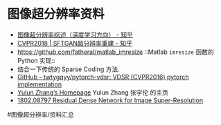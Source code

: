 # 图像超分辨率资料
* [图像超分辨率综述（深度学习方向） - 知乎](https://zhuanlan.zhihu.com/p/38181216)
* [CVPR2018 |  SFTGAN超分辨率重建 - 知乎](https://zhuanlan.zhihu.com/p/45145504)
* https://github.com/fatheral/matlab_imresize  ::Matlab `imresize` 函数的 Python 实现::
* 结合一下传统的 Sparse Coding 方法.
* [GitHub - twtygqyy/pytorch-vdsr: VDSR (CVPR2016) pytorch implementation](https://github.com/twtygqyy/pytorch-vdsr/)
* [Yulun Zhang’s Homepage](http://yulunzhang.com/) Yulun Zhang 张宇伦 的主页
* [1802.08797 Residual Dense Network for Image Super-Resolution](https://arxiv.org/abs/1802.08797)





#图像超分辨率/资料汇总